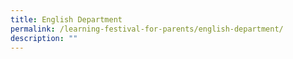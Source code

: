 ```yaml
---
title: English Department
permalink: /learning-festival-for-parents/english-department/
description: ""
---
```

